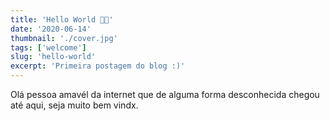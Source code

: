 ```yaml
---
title: 'Hello World 👨‍🚀'
date: '2020-06-14'
thumbnail: './cover.jpg'
tags: ['welcome']
slug: 'hello-world'
excerpt: 'Primeira postagem do blog :)'
---
```


Olá pessoa amavél da internet que de alguma forma desconhecida chegou até aqui, seja muito bem vindx.
